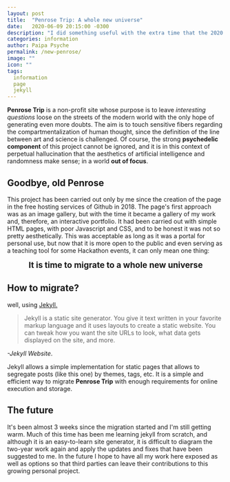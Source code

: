 ```yaml
---
layout: post
title:  "Penrose Trip: A whole new universe"
date:   2020-06-09 20:15:00 -0300
description: "I did something useful with the extra time that the 2020 pandemic gave me and re-modeled the website with Jekyll."
categories: information
author: Paipa Psyche
permalink: /new-penrose/
image: ""
icon: ""
tags:
  information
  page
  jekyll
---
```

**Penrose Trip** is a non-profit site whose purpose is to leave *interesting questions* loose on the streets of the modern world with the only hope of generating even more doubts. The aim is to touch sensitive fibers regarding the compartmentalization of human thought, since the definition of the line between art and science is challenged. Of course, the strong **psychedelic component** of this project cannot be ignored, and it is in this context of perpetual hallucination that the aesthetics of artificial intelligence and randomness make sense; in a world **out of focus**.



## Goodbye, old Penrose
This project has been carried out only by me since the creation of the page in the free hosting services of Github in 2018. The page's first approach was as an image gallery, but with the time it became a gallery of my work and, therefore, an interactive portfolio. It had been carried out with simple HTML pages, with poor Javascript and CSS, and to be honest it was not so pretty aesthetically. This was acceptable as long as it was a portal for personal use, but now that it is more open to the public and even serving as a teaching tool for some Hackathon events, it can only mean one thing:



<div class="special-ad" align="center" >

<b style="font-size:19px"> It is time to migrate to a whole new universe </b>
</div>



## How to migrate?

well, using <a href="https://jekyllrb.com/" target="_blank">Jekyll.</a>


> Jekyll is a static site generator. You give it text written in your favorite markup language and it uses layouts to create a static website. You can tweak how you want the site URLs to look, what data gets displayed on the site, and more.

*-Jekyll Website*.

Jekyll allows a simple implementation for static pages that allows to segregate posts (like this one) by themes, tags, etc. It is a simple and efficient way to migrate **Penrose Trip** with enough requirements for online execution and storage.


## The future

It's been almost 3 weeks since the migration started and I'm still getting warm. Much of this time has been me learning jekyll from scratch, and although it is an easy-to-learn site generator, it is difficult to diagram the two-year work again and apply the updates and fixes that have been suggested to me. In the future I hope to have all my work here exposed as well as options so that third parties can leave their contributions to this growing personal project.
